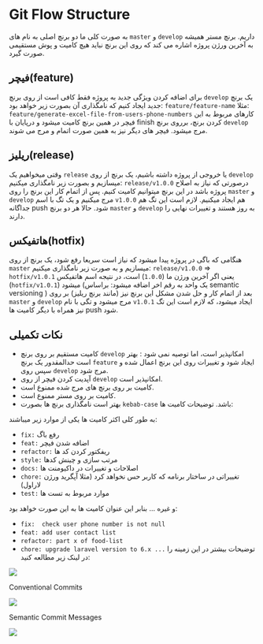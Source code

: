 # Git Flow Structure

به صورت کلی ما دو برنچ اصلی به نام های `master` و `develop` داریم.
برنچ مستر همیشه به آخرین ورژن پروژه اشاره می کند که روی این برنچ نباید هیچ کامیت و پوش مستقیمی صورت گیرد.

## فیچر(feature)

برای اضافه کردن ویژگی جدید به پروژه فقط کافی است از روی برنچ `develop` یک برنچ جدید ایجاد کنیم که نامگذاری آن بصورت زیر خواهد بود:
`feature/feature-name`
مثلا:
`feature/generate-excel-file-from-users-phone-numbers`
کارهای مربوط به این فیچر در همین برنچ کامیت میشود و درپایان با finish کردن  برنچ، برروی برنچ `develop` مرج میشود.
فیچر های دیگر نیز به همین صورت اتمام و مرج می شوند.

## ریلیز(release)

وقتی میخواهیم یک `release` یا خروجی از پروژه داشته باشیم، یک برنچ از روی `develop` میسازیم و بصورت زیر نامگذاری میکنیم:
`release/v1.0.0`
درصورتی که نیاز به اصلاح پروژه باشد در این برنچ میتوانیم کامیت کنیم.
پس از اتمام کار این برنچ را روی `master` و `develop` مرج میکنیم و یک تگ با اسم `v1.0.0` هم ایجاد میکنیم. لازم است این تگ هم جداگانه push شود.
حالا هر دو برنچ `master` و `develop` به روز هستند و تغییرات نهایی را دارند.

## هاتفیکس(hotfix)

هنگامی که باگی در پروژه پیدا میشود که نیاز است سریعا رفع شود، یک برنچ از روی `master` میسازیم و به صورت زیر نامگذاری میکنیم:
`release/v1.0.0` => `hotfix/v1.0.1`
یعنی اگر آخرین ورژن ما (`1.0.0`) است، در نتیجه اسم هاتفیکس (`hotfix/v1.0.1`) میشود (یک واحد به رقم اخر اضافه میشود: براساس semantic versioning )
بعد از اتمام کار و حل شدن مشکل این برنچ نیز (مانند برنچ ریلیز) بر روی `master` و `develop` مرج میشود و تگی با نام `v1.0.1` ایجاد میشود، که لازم است این تگ نیز همراه با دیگر کامیت ها push شود.

## نکات تکمیلی
- کامیت مستقیم بر روی برنچ `develop` امکانپذیر است، اما توصیه نمی شود : بهتر است حدالمقدور یک برنچ `feature`  ایجاد شود و تغییرات روی این برنچ اعمال شده و سپس روی `develop` مرج شود.
- آپدیت کردن فیچر از روی `develop` امکانپذیر است.
- کامیت بر روی برنچ های مرج شده ممنوع است.
- کامیت بر روی مستر ممنوع است.
- بهتر است نامگذاری برنچ ها بصورت `kebab-case` باشد.
  توضیحات کامیت ها:

به طور کلی اکثر کامیت ها یکی از موارد زیر میباشند:

- `fix:` رفع باگ 
- `feat:` اضافه شدن فیچر
- `refactor:` ریفکتور کردن کد ها
- `style:` مرتب سازی و چینش کدها
- `docs:` اصلاحات و تغییرات در داکیومنت ها
- `chore:` تغییراتی در ساختار برنامه که کاربر حس نخواهد کرد (مثلا آپگرید ورژن لاراول)
- `test:` موارد مربوط به تست ها

و غیره ...
بنابر این عنوان کامیت ها به این صورت خواهد بود:
- `fix:  check user phone number is not null`
- `feat: add user contact list`
- `refactor: part x of food-list`
- `chore: upgrade laravel version to 6.x ...`
توضیحات بیشتر در این زمینه را در لینک زیر مطالعه کنید:

![](https://www.conventionalcommits.org/favicon.ico)


Conventional Commits

![](https://gist.github.com/favicon.ico)


Semantic Commit Messages

![](https://paper-attachments.dropbox.com/s_41AD9BBED26A6CA92EE0DDA5D9BA4A9D29EB4E2648F91E67342A627CBD428849_1648365218282_4-2-1-1-gitflow.png)

